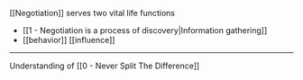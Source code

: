 [[Negotiation]] serves two vital life functions

- [[1 - Negotiation is a process of discovery|Information gathering]]
- [[behavior]] [[influence]]

---

Understanding of [[0 - Never Split The Difference]]
